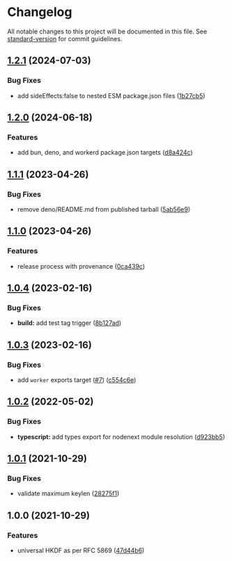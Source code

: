 # Changelog

All notable changes to this project will be documented in this file. See [standard-version](https://github.com/conventional-changelog/standard-version) for commit guidelines.

## [1.2.1](https://github.com/panva/hkdf/compare/v1.2.0...v1.2.1) (2024-07-03)


### Bug Fixes

* add sideEffects:false to nested ESM package.json files ([1b27cb5](https://github.com/panva/hkdf/commit/1b27cb562acbb915268a38b4af567a74019a1b97))

## [1.2.0](https://github.com/panva/hkdf/compare/v1.1.1...v1.2.0) (2024-06-18)


### Features

* add bun, deno, and workerd package.json targets ([d8a424c](https://github.com/panva/hkdf/commit/d8a424cf6a97bb9a0b06cce58caa95c723f84adf))

## [1.1.1](https://github.com/panva/hkdf/compare/v1.1.0...v1.1.1) (2023-04-26)


### Bug Fixes

* remove deno/README.md from published tarball ([5ab56e9](https://github.com/panva/hkdf/commit/5ab56e96db2f0ff69819d5788f2f0acb1e57bb54))

## [1.1.0](https://github.com/panva/hkdf/compare/v1.0.4...v1.1.0) (2023-04-26)


### Features

* release process with provenance ([0ca439c](https://github.com/panva/hkdf/commit/0ca439c9a431f6ec1337fdf73d4967ccc30cb6e9))

## [1.0.4](https://github.com/panva/hkdf/compare/v1.0.3...v1.0.4) (2023-02-16)


### Bug Fixes

* **build:** add test tag trigger ([8b127ad](https://github.com/panva/hkdf/commit/8b127ad8949f8e99efb91bdc32384864cc1bf070))

## [1.0.3](https://github.com/panva/hkdf/compare/v1.0.2...v1.0.3) (2023-02-16)


### Bug Fixes

* add `worker` exports target ([#7](https://github.com/panva/hkdf/issues/7)) ([c554c6e](https://github.com/panva/hkdf/commit/c554c6e39a0ab38e008a1366b16c201c0f9da278))

## [1.0.2](https://github.com/panva/hkdf/compare/v1.0.1...v1.0.2) (2022-05-02)


### Bug Fixes

* **typescript:** add types export for nodenext module resolution ([d923bb5](https://github.com/panva/hkdf/commit/d923bb5ed9a204f5ee4d9011c1f937e98bbad634))

## [1.0.1](https://github.com/panva/hkdf/compare/v1.0.0...v1.0.1) (2021-10-29)


### Bug Fixes

* validate maximum keylen ([28275f1](https://github.com/panva/hkdf/commit/28275f10595c05c6e65a9fd86aaaf7cc124a06a6))

## 1.0.0 (2021-10-29)


### Features

* universal HKDF as per RFC 5869 ([47d44b6](https://github.com/panva/hkdf/commit/47d44b65e2ad2939980e8784743fd2823fa4988d))
